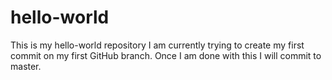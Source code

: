 # hello-world
This is my hello-world repository
I am currently trying to create my first commit on my first GitHub branch. Once I am done with this I will commit to master.
